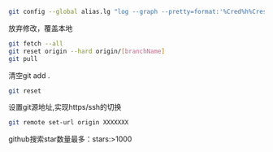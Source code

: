```bash
git config --global alias.lg "log --graph --pretty=format:'%Cred%h%Creset -%C(yellow)%d%Creset %s %Cgreen(%cr)%Creset %Cblue <%an>' --abbrev-commit"
```
放弃修改，覆盖本地
```bash
git fetch --all
git reset origin --hard origin/[branchName]
git pull
```

清空git add .
```bash
git reset 
```

设置git源地址,实现https/ssh的切换
```bash
git remote set-url origin XXXXXXX
```

github搜索star数量最多：stars:>1000 